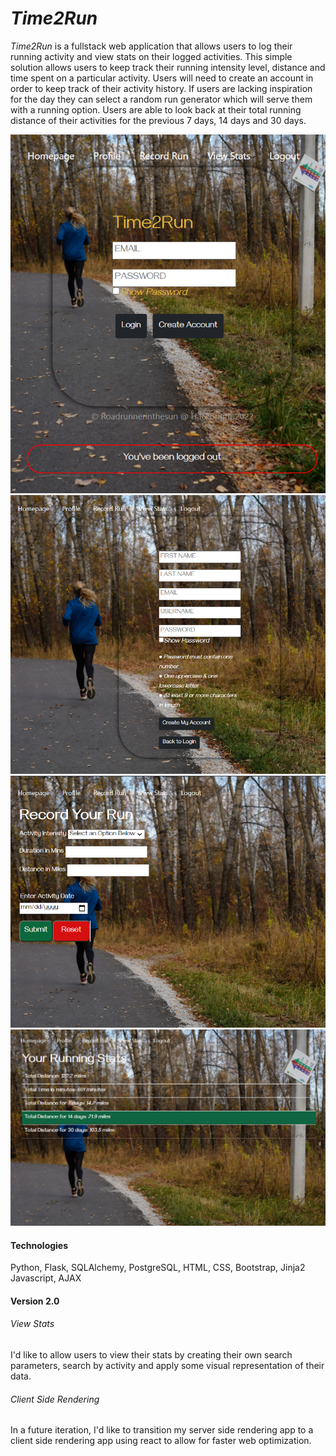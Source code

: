 *Time2Run*
===========

*Time2Run* is a fullstack web application that allows users to log their running activity and view stats on their logged activities. This simple solution allows users to keep track their running intensity level, distance and time spent on a particular activity. Users will need to create an account in order to keep track of their activity history. If users are lacking inspiration for the day they can select a random run generator which will serve them with a running option. Users are able to look back at their total running distance of their activities for the previous 7 days, 14 days and 30 days.

![Homepage](https://raw.githubusercontent.com/roadrunnerinthesun/Time2Run/master/static/img/Login.png)
![Registration](https://raw.githubusercontent.com/roadrunnerinthesun/Time2Run/master/static/img/Registration.png)
![Record Your Run](https://raw.githubusercontent.com/roadrunnerinthesun/Time2Run/master/static/img/record-your-run.png)
![View Stats](https://raw.githubusercontent.com/roadrunnerinthesun/Time2Run/master/static/img/view-stats.png)

#### Technologies
Python, Flask, SQLAlchemy, PostgreSQL,
HTML, CSS, Bootstrap, Jinja2
Javascript, AJAX


#### Version 2.0

###### View Stats
I'd like to allow users to view their stats by creating their own search parameters, search by activity and apply some visual representation of their data.

###### Client Side Rendering
In a future iteration, I'd like to transition my server side rendering app to a client side rendering app using react to allow for faster web optimization.
